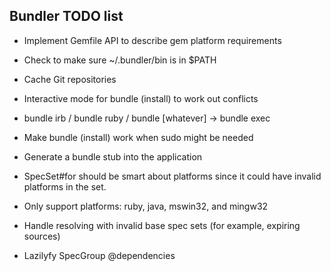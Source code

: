 ## Bundler TODO list

  - Implement Gemfile API to describe gem platform requirements
  - Check to make sure ~/.bundler/bin is in $PATH
  - Cache Git repositories
  - Interactive mode for bundle (install) to work out conflicts
  - bundle irb / bundle ruby / bundle [whatever] -> bundle exec
  - Make bundle (install) work when sudo might be needed
  - Generate a bundle stub into the application

  - SpecSet#for should be smart about platforms since it could
    have invalid platforms in the set.
  - Only support platforms: ruby, java, mswin32, and mingw32

  - Handle resolving with invalid base spec sets (for example, expiring sources)
  - Lazilyfy SpecGroup @dependencies